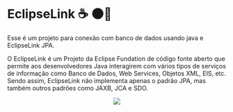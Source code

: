 # EclipseLink ☕ 🌑🎲

Esse é um projeto para conexão com banco de dados usando java e EclipseLink JPA.



O EclipseLink é um Projeto da Eclipse Fundation de código fonte aberto que permite aos desenvolvedores Java interagirem com vários tipos de serviços de informação como Banco de Dados, Web Services, Objetos XML, EIS, etc. Sendo assim, EclipseLink não implementa apenas o padrão JPA, mas também outros padrões como JAXB, JCA e SDO.



<p align="center">
  <img src="https://user-images.githubusercontent.com/108489178/236962900-57b6e47a-1825-4f50-99b3-d8e19e4ef1cb.png" />
</p>